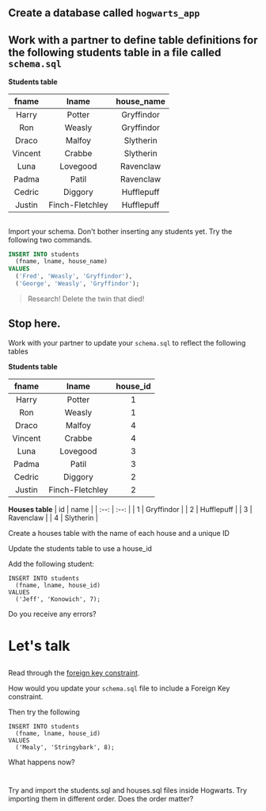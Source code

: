 ## Create a database called `hogwarts_app`

## Work with a partner to define table definitions for the following students table in a file called `schema.sql`

__Students table__

| fname   | lname           | house_name     |
| :--:    | :--:            | :--:           |
| Harry   | Potter          | Gryffindor     |
| Ron     | Weasly          | Gryffindor     |
| Draco   | Malfoy          | Slytherin      |
| Vincent | Crabbe          | Slytherin      |
| Luna    | Lovegood        | Ravenclaw      |
| Padma   | Patil           | Ravenclaw      |
| Cedric  | Diggory         | Hufflepuff     |
| Justin  | Finch-Fletchley | Hufflepuff     |

##

Import your schema. Don't bother inserting any students yet.
Try the following two commands.

```sql
INSERT INTO students
  (fname, lname, house_name)
VALUES
  ('Fred', 'Weasly', 'Gryffindor'),
  ('George', 'Weasly', 'Gryffindor');
```

> Research! Delete the twin that died! 

## Stop here.

Work with your partner to update your `schema.sql` to reflect the following tables

__Students table__

| fname   | lname           | house_id |
| :--:    | :--:            | :--:     |
| Harry   | Potter          | 1        |
| Ron     | Weasly          | 1        |
| Draco   | Malfoy          | 4        |
| Vincent | Crabbe          | 4        |
| Luna    | Lovegood        | 3        |
| Padma   | Patil           | 3        |
| Cedric  | Diggory         | 2        |
| Justin  | Finch-Fletchley | 2        |

__Houses table__
| id   | name       |
| :--: | :--:       |
| 1    | Gryffindor |
| 2    | Hufflepuff |
| 3    | Ravenclaw  |
| 4    | Slytherin  |

Create a houses table with the name of each house and a unique ID 

Update the students table to use a house_id

Add the following student:

```
INSERT INTO students
  (fname, lname, house_id)
VALUES
  ('Jeff', 'Konowich', 7);
```

Do you receive any errors?

# Let's talk

## 

Read through the [foreign key constraint](http://www.postgresql.org/docs/9.3/static/ddl-constraints.html#DDL-CONSTRAINTS-FK).

How would you update your `schema.sql` file to include a Foreign Key constraint.

Then try the following

```
INSERT INTO students
  (fname, lname, house_id)
VALUES
  ('Mealy', 'Stringybark', 8);
```

What happens now?

#

Try and import the students.sql and houses.sql files inside Hogwarts.
Try importing them in different order. Does the order matter?
